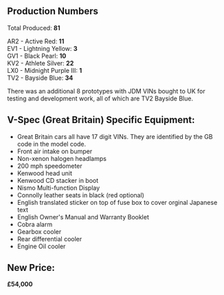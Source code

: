 ## Production Numbers  
Total Produced: __81__  
  
AR2 - Active Red: __11__  
EV1 - Lightning Yellow: __3__  
GV1 - Black Pearl: __10__  
KV2 - Athlete Silver: __22__  
LX0 - Midnight Purple III: __1__  
TV2 - Bayside Blue: __34__  
  
There was an additional 8 prototypes with JDM VINs bought to UK for testing and development work, all of which are TV2 Bayside Blue.  
  
## V-Spec (Great Britain) Specific Equipment:  
* Great Britain cars all have 17 digit VINs. They are identified by the GB code in the model code.  
* Front air intake on bumper  
* Non-xenon halogen headlamps  
* 200 mph speedometer  
* Kenwood head unit  
* Kenwood CD stacker in boot  
* Nismo Multi-function Display  
* Connolly leather seats in black (red optional)  
* English translated sticker on top of fuse box to cover orginal Japanese text  
* English Owner's Manual and Warranty Booklet  
* Cobra alarm  
* Gearbox cooler  
* Rear differential cooler  
* Engine Oil cooler  
  
## New Price:  
__£54,000__  